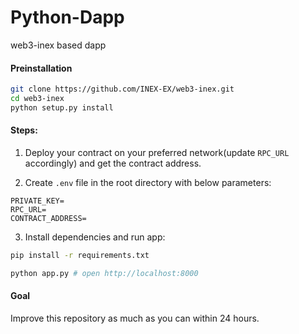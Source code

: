 # Python-Dapp

web3-inex based dapp

#### Preinstallation


```bash
git clone https://github.com/INEX-EX/web3-inex.git
cd web3-inex
python setup.py install
```

#### Steps:

1. Deploy your contract on your preferred network(update `RPC_URL` accordingly) and get the contract address.

2. Create `.env` file in the root directory with below parameters:

```
PRIVATE_KEY=
RPC_URL=
CONTRACT_ADDRESS=
```

3. Install dependencies and run app:

```bash
pip install -r requirements.txt

python app.py # open http://localhost:8000

```

#### Goal

Improve this repository as much as you can within 24 hours.

